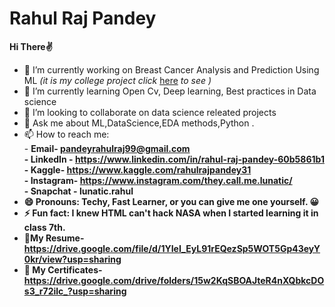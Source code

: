 # Rahul Raj Pandey 



  
  
**Hi There✌**
- 🔭 I’m currently working on Breast Cancer Analysis and Prediction Using ML *(it is my college project click* <a href=https://github.com/Rahulraj31/Breast-Cancer-Analysis-and-Prediction-Using-ML>here</a> *to see )*
- 🌱 I’m currently learning Open Cv, Deep learning, Best practices in Data science 
- 👯 I’m looking to collaborate on data science releated projects
- 💬 Ask me about  ML,DataScience,EDA methods,Python .
- 📫 How to reach me: <br> 
                             - <b>Email<b>- pandeyrahulraj99@gmail.com<br>
                             - <b>LinkedIn<b> - https://www.linkedin.com/in/rahul-raj-pandey-60b5861b1 <br>
                             - <b>Kaggle<b>- https://www.kaggle.com/rahulrajpandey31<br>
                             - <b>Instagram<b>- https://www.instagram.com/they.call.me.lunatic/ <br>
                             - <b>Snapchat<b> - lunatic.rahul                               
- 😄 Pronouns: Techy, Fast Learner, or you can give me one yourself. 😀
- ⚡ Fun fact: I knew HTML can't hack NASA  when I started learning it in class 7th.
- 📜My Resume- https://drive.google.com/file/d/1YIeI_EyL91rEQezSp5WOT5Gp43eyY0kr/view?usp=sharing
- 📄 My Certificates-https://drive.google.com/drive/folders/15w2KqSBOAJteR4nXQbkcDOs3_r72ilc_?usp=sharing


